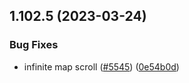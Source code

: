 ## 1.102.5 (2023-03-24)


### Bug Fixes

* infinite map scroll ([#5545](https://github.com/EddieHubCommunity/LinkFree/issues/5545)) ([0e54b0d](https://github.com/EddieHubCommunity/LinkFree/commit/0e54b0d179053ac49bdc4d068a3af40c411087e1))



